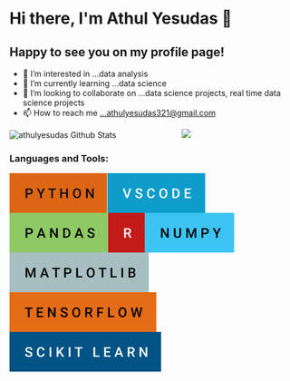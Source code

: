 # Hi there, I'm Athul Yesudas 👋 

## Happy to see you on my profile page! 

- 👀 I’m interested in ...data analysis
- 🌱 I’m currently learning ...data science
- 💞️ I’m looking to collaborate on ...data science projects, real time data science projects
- 📫 How to reach me ...athulyesudas321@gmail.com

<img align="right" width="200" src="https://github.com/athulyesudas/Animated-SVG/blob/main/Animated%20Cat/cat.svg" />
<img align="center" alt="athulyesudas Github Stats" src="https://github-readme-stats.vercel.app/api?username=athulyesudas&show_icons=true&hide_border=true&theme=dracula" />
<br>

### Languages and Tools:


<img align="left" alt="PYTHON" src="https://github.com/athulyesudas/athulyesudas/blob/main/Images/forthebadge/python.svg"/>
<img align="left" alt="VSCODE" src="https://github.com/athulyesudas/athulyesudas/blob/main/Images/forthebadge/vscode.svg"/>
<img align="left" alt="PANDAS" src="https://github.com/athulyesudas/athulyesudas/blob/main/Images/forthebadge/pandas.svg"/>
<img align="left" alt="R" src="https://github.com/athulyesudas/athulyesudas/blob/main/Images/forthebadge/r.svg"/>
<img align="left" alt="NUMPY" src="https://github.com/athulyesudas/athulyesudas/blob/main/Images/forthebadge/numpy.svg"/>
<img align="left" alt="MATPLOTLIB" src="https://github.com/athulyesudas/athulyesudas/blob/main/Images/forthebadge/matplotlib.svg"/>
<img align="left" alt="TENSORFLOW" src="https://github.com/athulyesudas/athulyesudas/blob/main/Images/forthebadge/tensorflow.svg" style="padding-right:10px;"/>
<img align="left" alt="SCIKIT LEARN" src="https://github.com/athulyesudas/athulyesudas/blob/main/Images/forthebadge/scikit-learn.svg"/>





